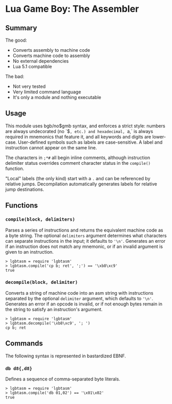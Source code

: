 # Lua Game Boy: The Assembler

## Summary

The good:

- Converts assembly to machine code
- Converts machine code to assembly
- No external dependencies
- Lua 5.1 compatible

The bad:

- Not very tested
- Very limited command language
- It's only a module and nothing executable


## Usage

This module uses bgb/no$gmb syntax, and enforces a strict style: numbers are
always undecorated (no `$`, etc.) and hexadecimal, `a,` is always required
in mnemonics that feature it, and all keywords and digits are lower-case.
User-defined symbols such as labels are case-sensitive. A label and
instruction cannot appear on the same line.

The characters in `;*#` all begin inline comments, although instruction
delimiter status overrides comment character status in the `compile()`
function.

"Local" labels (the only kind) start with a `.` and can be referenced by
relative jumps. Decompilation automatically generates labels for relative
jump destinations.


## Functions

### `compile(block, delimiters)`

Parses a series of instructions and returns the equivalent machine code as a
byte string. The optional `delimiters` argument determines what characters
can separate instructions in the input; it defaults to `'\n'`. Generates an
error if an instruction does not match any mnemonic, or if an invalid
argument is given to an instruction.

```
> lgbtasm = require 'lgbtasm'
> lgbtasm.compile('cp b; ret', ';') == '\xb8\xc9'
true
```

### `decompile(block, delimiter)`

Converts a string of machine code into an asm string with instructions
separated by the optional `delimiter` argument, which defaults to `'\n'`.
Generates an error if an opcode is invalid, or if not enough bytes remain in
the string to satisfy an instruction's argument.

```
> lgbtasm = require 'lgbtasm'
> lgbtasm.decompile('\xb8\xc9', '; ')
cp b; ret
```


## Commands

The following syntax is represented in bastardized EBNF.

### `db d8{,d8}`

Defines a sequence of comma-separated byte literals.

```
> lgbtasm = require 'lgbtasm'
> lgbtasm.compile('db 01,02') == '\x01\x02'
true
```
